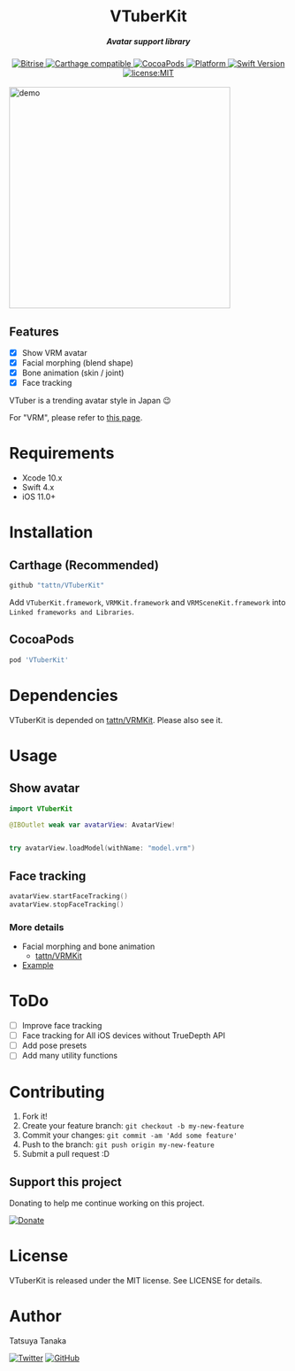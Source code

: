 <h1 align="center">VTuberKit</h1>

<h5 align="center">Avatar support library</h5>

<div align="center">
  <a href="https://app.bitrise.io/app/9e47038547c7be2f">
    <img src="https://app.bitrise.io/app/9e47038547c7be2f/status.svg?token=qyal1kspHJXpa6Jbk5JyYA" alt="Bitrise" />
  </a>
  <a href="https://github.com/Carthage/Carthage">
    <img src="https://img.shields.io/badge/Carthage-compatible-4BC51D.svg?style=flat" alt="Carthage compatible" />
  </a>
  <a href="http://cocoapods.org/pods/VTuberKit">
    <img src="https://img.shields.io/cocoapods/v/VTuberKit.svg" alt="CocoaPods" />
  </a>
  <a href="http://cocoapods.org/pods/VTuberKit">
    <img src="https://img.shields.io/cocoapods/p/VTuberKit.svg" alt="Platform" />
  </a>
  <a href="https://developer.apple.com/swift">
    <img src="https://img.shields.io/badge/Swift-4-F16D39.svg" alt="Swift Version" />
  </a>
  <a href="./LICENSE">
    <img src="https://img.shields.io/badge/license-MIT-green.svg?style=flat-square" alt="license:MIT" />
  </a>
</div>

<br />

<img src="https://github.com/tattn/VTuberKit/raw/master/docs/demo.gif" width="400px" alt="demo" />

## Features

- [x] Show VRM avatar
- [x] Facial morphing (blend shape)
- [x] Bone animation (skin / joint)
- [x] Face tracking

VTuber is a trending avatar style in Japan :wink:

For "VRM", please refer to [this page](https://dwango.github.io/en/vrm/).

# Requirements

- Xcode 10.x
- Swift 4.x
- iOS 11.0+

# Installation

## Carthage (Recommended)

```ruby
github "tattn/VTuberKit"
```

Add `VTuberKit.framework`, `VRMKit.framework` and `VRMSceneKit.framework` into `Linked frameworks and Libraries`.

## CocoaPods

```ruby
pod 'VTuberKit'
```

# Dependencies

VTuberKit is depended on [tattn/VRMKit](https://github.com/tattn/VRMKit). Please also see it.

# Usage

## Show avatar

```swift
import VTuberKit

@IBOutlet weak var avatarView: AvatarView!


try avatarView.loadModel(withName: "model.vrm")
```


## Face tracking

```swift
avatarView.startFaceTracking()
avatarView.stopFaceTracking()
```

### More details
- Facial morphing and bone animation
  - [tattn/VRMKit](https://github.com/tattn/VRMKit)
- [Example](https://github.com/tattn/VTuberKit/blob/master/Example/ViewController.swift)


# ToDo
- [ ] Improve face tracking
- [ ] Face tracking for All iOS devices without TrueDepth API
- [ ] Add pose presets
- [ ] Add many utility functions

# Contributing

1. Fork it!
2. Create your feature branch: `git checkout -b my-new-feature`
3. Commit your changes: `git commit -am 'Add some feature'`
4. Push to the branch: `git push origin my-new-feature`
5. Submit a pull request :D

## Support this project

Donating to help me continue working on this project.

[![Donate](https://img.shields.io/badge/Donate-PayPal-green.svg)](https://paypal.me/tattn/)

# License

VTuberKit is released under the MIT license. See LICENSE for details.

# Author
Tatsuya Tanaka

<a href="https://twitter.com/tanakasan2525" target="_blank"><img alt="Twitter" src="https://img.shields.io/twitter/follow/tanakasan2525.svg?style=social&label=Follow"></a>
<a href="https://github.com/tattn" target="_blank"><img alt="GitHub" src="https://img.shields.io/github/followers/tattn.svg?style=social"></a>

